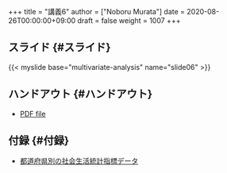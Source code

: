 +++
title = "講義6"
author = ["Noboru Murata"]
date = 2020-08-26T00:00:00+09:00
draft = false
weight = 1007
+++

## スライド {#スライド}

{{< myslide base="multivariate-analysis" name="slide06" >}}


## ハンドアウト {#ハンドアウト}

-   [PDF file](https://noboru-murata.github.io/multivariate-analysis/pdfs/slide06.pdf)


## 付録 {#付録}

-   [都道府県別の社会生活統計指標データ](https://noboru-murata.github.io/multivariate-analysis/data/japan%5Fsocial.csv)